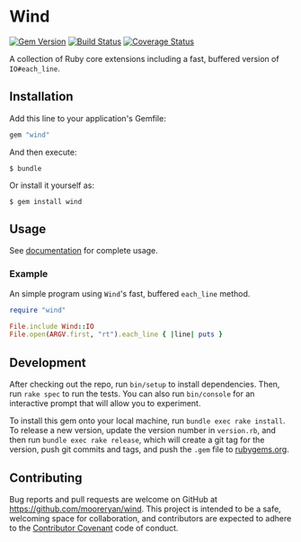 # Wind #

[![Gem Version](https://badge.fury.io/rb/wind.svg)](https://badge.fury.io/rb/wind) [![Build Status](https://travis-ci.org/mooreryan/wind.svg?branch=master)](https://travis-ci.org/mooreryan/wind) [![Coverage Status](https://coveralls.io/repos/github/mooreryan/wind/badge.svg?branch=master)](https://coveralls.io/github/mooreryan/wind?branch=master)

A collection of Ruby core extensions including a fast, buffered
version of `IO#each_line`.

## Installation ##

Add this line to your application's Gemfile:

```ruby
gem "wind"
```

And then execute:

    $ bundle

Or install it yourself as:

    $ gem install wind

## Usage ##

See [documentation](http://www.rubydoc.info/gems/wind) for complete
usage.

### Example ###

An simple program using `Wind`'s fast, buffered `each_line` method.

```ruby
require "wind"

File.include Wind::IO
File.open(ARGV.first, "rt").each_line { |line| puts }
```

## Development ##

After checking out the repo, run `bin/setup` to install
dependencies. Then, run `rake spec` to run the tests. You can also run
`bin/console` for an interactive prompt that will allow you to
experiment.

To install this gem onto your local machine, run `bundle exec rake
install`. To release a new version, update the version number in
`version.rb`, and then run `bundle exec rake release`, which will
create a git tag for the version, push git commits and tags, and push
the `.gem` file to [rubygems.org](https://rubygems.org).

## Contributing ##

Bug reports and pull requests are welcome on GitHub at
https://github.com/mooreryan/wind. This project is intended to be a
safe, welcoming space for collaboration, and contributors are expected
to adhere to the
[Contributor Covenant](http://contributor-covenant.org) code of
conduct.
